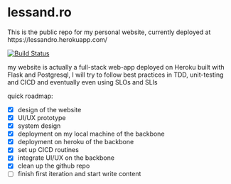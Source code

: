 # lessand.ro
<p>This is the public repo for my personal website, currently deployed at https://lessandro.herokuapp.com/</p>

[![Build Status](https://travis-ci.com/SolbiatiAlessandro/lessand.ro.svg?branch=master)](https://travis-ci.com/SolbiatiAlessandro/lessand.ro)

my website is actually a full-stack web-app deployed on Heroku built with Flask and Postgresql, I will try to follow best practices in TDD, unit-testing and CICD and eventually even using SLOs and SLIs

quick roadmap:

- [X] design of the website
- [X] UI/UX prototype
- [X] system design
- [X] deployment on my local machine of the backbone
- [X] deployment on heroku of the backbone
- [X] set up CICD routines
- [X] integrate UI/UX on the backbone
- [X] clean up the github repo
- [ ] finish first iteration and start write content
